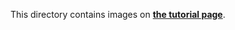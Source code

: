 
This directory contains images on [**the tutorial page**](https://github.com/muhendis/Design-of-Generalized-regression-neural-networks-library-from-scratch/blob/master/README.md).
